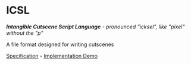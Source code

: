 # ICSL
***Intangible Cutscene Script Language** - pronounced "icksel", like "pixel" without the "p"*

A file format designed for writing cutscenes


[Specification](spec.md) - [Implementation Demo](/demo/)
